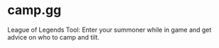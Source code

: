 # camp.gg
League of Legends Tool:
Enter your summoner while in game and get advice on who to camp and tilt.
